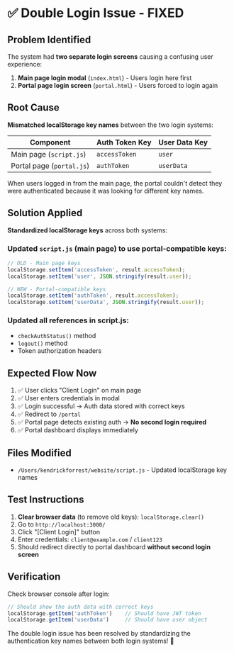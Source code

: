 # ✅ Double Login Issue - FIXED

## Problem Identified
The system had **two separate login screens** causing a confusing user experience:

1. **Main page login modal** (`index.html`) - Users login here first
2. **Portal page login screen** (`portal.html`) - Users forced to login again

## Root Cause
**Mismatched localStorage key names** between the two login systems:

| Component | Auth Token Key | User Data Key |
|-----------|---------------|---------------|
| Main page (`script.js`) | `accessToken` | `user` |
| Portal page (`portal.js`) | `authToken` | `userData` |

When users logged in from the main page, the portal couldn't detect they were authenticated because it was looking for different key names.

## Solution Applied
**Standardized localStorage keys** across both systems:

### Updated `script.js` (main page) to use portal-compatible keys:
```javascript
// OLD - Main page keys
localStorage.setItem('accessToken', result.accessToken);
localStorage.setItem('user', JSON.stringify(result.user));

// NEW - Portal-compatible keys  
localStorage.setItem('authToken', result.accessToken);
localStorage.setItem('userData', JSON.stringify(result.user));
```

### Updated all references in script.js:
- `checkAuthStatus()` method
- `logout()` method  
- Token authorization headers

## Expected Flow Now
1. ✅ User clicks "Client Login" on main page
2. ✅ User enters credentials in modal
3. ✅ Login successful → Auth data stored with correct keys
4. ✅ Redirect to `/portal` 
5. ✅ Portal page detects existing auth → **No second login required**
6. ✅ Portal dashboard displays immediately

## Files Modified
- `/Users/kendrickforrest/website/script.js` - Updated localStorage key names

## Test Instructions
1. **Clear browser data** (to remove old keys): `localStorage.clear()`
2. Go to `http://localhost:3000/`
3. Click "[Client Login]" button
4. Enter credentials: `client@example.com` / `client123`
5. Should redirect directly to portal dashboard **without second login screen**

## Verification
Check browser console after login:
```javascript
// Should show the auth data with correct keys
localStorage.getItem('authToken')    // Should have JWT token
localStorage.getItem('userData')     // Should have user object
```

The double login issue has been resolved by standardizing the authentication key names between both login systems! 🎉